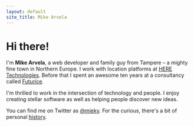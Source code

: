 ```yaml
---
layout: default
site_title: Mike Arvela
---
```


<div class="face rounded-full w-16 h-16 my-6 sm:w-24 sm:h-24 inline-block"></div>

<h1 class="mb-10">Hi there!</h1>

I'm <strong>Mike Arvela</strong>, a web developer and family guy from Tampere – a mighty fine town in Northern Europe. I work with location platforms at <a href="https://www.here.com/" class="external-link">HERE Technologies</a>. Before that I spent an awesome ten years at a consultancy called [Futurice](https://www.futurice.com/).

I'm thrilled to work in the intersection of technology and people. I enjoy creating stellar software as well as helping people discover new ideas.

You can find me on Twitter as [@mieky](https://twitter.com/mieky). For the curious, there's a bit of personal <a href="/about.html">history</a>.
